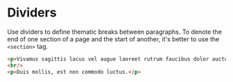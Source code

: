 # Dividers

Use dividers to define thematic breaks between paragraphs. To denote the end of one section of a page and the start of another, it's better to use the `<section>` tag.

<!-- STORY -->

```html
<p>Vivamus sagittis lacus vel augue laoreet rutrum faucibus dolor auctor.</p>
<hr/>
<p>Duis mollis, est non commodo luctus.</p>
```